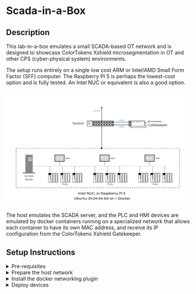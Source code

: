
# Scada-in-a-Box

## Description

This lab-in-a-box emulates a small SCADA-based OT network and is designed to showcase ColorTokens Xshield microsegmentation in OT and other CPS (cyber-physical system) environments.

The setup runs entirely on a single low cost ARM or Intel/AMD Small Form Factor (SFF) computer.  The Raspberry PI 5 is perhaps the lowest-cost option and is fully tested.  An Intel NUC or equivalent is also a good option.

![Scada-in-a-box diagram](images/scada-in-a-box.png)

The host emulates the SCADA server, and the PLC and HMI devices are emulated by docker containers running on a specialized network that allows each container to have its own MAC address, and receive its IP configuration from the ColorTokens Xshield Gatekeeper.

## Setup Instructions

<details>
<summary>Pre-requisites</summary>
<p>

Procure the hardware and install the OS and Docker engine:

- [Ubuntu 24.04](https://ubuntu.com/download/server) - 64-bit, AMD64 or ARM64
- [Docker engine](https://docs.docker.com/engine/install/ubuntu/)
</details>

<details>
<summary>Prepare the host network</summary>

First we create a bridge interface, and we set the MAC address so it looks like a legit SCADA server.
<p>

    sudo ip link add name scada-br0 type bridge
    sudo ip link set scada-br0 address 00:D0:C9:C0:FF:EE


Next, attach the bridge to the LAN interface.

    sudo ip link set eth0 master scada-br0

Add local firewall rules to ensure forwarding

    sudo iptables -A FORWARD -i scada-br0 -j ACCEPT

Finally, get an IP address for the bridge from the Gatekeeper

    sudo dhcpcd -h sjcscada scada-br0

In a few minutes the bridge will appear in the Xshield console.  Note that your host is also here.

![Host and bridge in the Xshield console](images/host-networking.png)

</details>

<details>
<summary>Install the docker networking plugin</summary>
<p>

We will now install a custom networking plugin that allows our containers to appear on the LAN as individual devices and use DHCP to request an IP from the Gatekeeper. This plugin was originally developed by [devplayer0](https://github.com/devplayer0/docker-net-dhcp). A small bug fix was provided in a [pull request](https://github.com/devplayer0/docker-net-dhcp/pull/43) and I compiled and built container images for ARM and Intel.  You can find these at [colortokenslabs/docker-net-dhcp](https://hub.docker.com/repository/docker/colortokenslabs/docker-net-dhcp/general)

To install the plugin on an **ARM** host (like the RPi 5), run this command:

    docker plugin install colortokenslabs/docker-net-dhcp:linux-arm64

You should see the following message:
<pre>
Plugin "colortokenslabs/docker-net-dhcp:linux-arm64" is requesting the following privileges:
 - network: [host]
 - host pid namespace: [true]
 - mount: [/var/run/docker.sock]
 - capabilities: [CAP_NET_ADMIN CAP_SYS_ADMIN CAP_SYS_PTRACE]
Do you grant the above permissions? [y/N]
</pre>

Answer "y" to proceed.  You can verify that the plugin has installed by running the following command:

    docker plugin ls

Your output should look like this:
<pre>
venky@sjcoperws:~$ docker plugin ls
ID             NAME                                          DESCRIPTION                          ENABLED
19bc739ba9ce   colortokenslabs/docker-net-dhcp:linux-arm64   Docker host bridge DHCP networking   true
</pre>

Now create the docker network for the containers:

    docker network create \
    -d colortokenslabs/docker-net-dhcp:linux-arm64 \
    --ipam-driver null -o bridge=scada-br0 scadanet

You should see the **scadanet** network as shown below:

<pre>
venky@sjcoperws:~$ docker network ls
NETWORK ID     NAME       DRIVER                                        SCOPE
baacad5d093a   bridge     bridge                                        local
0148eaa9306b   host       host                                          local
60c9e428dc34   none       null                                          local
fc0559f886ac   scadanet   colortokenslabs/docker-net-dhcp:linux-arm64   local
</pre>

If your host is based on an Intel/AMD 64-bit CPU, you will need to use the docker-net-dhcp plugin release tag *linux-arm64*.  So the commands will be:

    docker plugin install colortokenslabs/docker-net-dhcp:linux-amd64

and:

    docker network create \
    -d colortokenslabs/docker-net-dhcp:linux-amd64 \
    --ipam-driver null -o bridge=scada-br0 scadanet

</details>

<details>
<summary>Deploy devices</summary>
<p>

</details>
